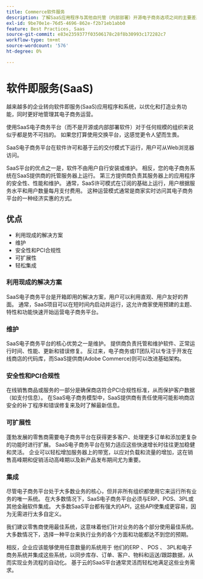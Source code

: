 ```yaml
---
title: Commerce软件服务
description: 了解SaaS应用程序与其他自托管（内部部署）开源电子商务选项之间的主要差异。
exl-id: 9be70e1e-76d5-4696-862e-f2b71eb1abb0
feature: Best Practices, Saas
source-git-commit: e83e2359377f03506178c28f8b30993c172282c7
workflow-type: tm+mt
source-wordcount: '576'
ht-degree: 0%

---
```


# 软件即服务(SaaS)

越来越多的企业转向软件即服务(SaaS)应用程序和系统，以优化和打造业务功能，同时更好地管理其电子商务运营。

使用SaaS电子商务平台（而不是开源或内部部署软件）对于任何规模的组织来说似乎都是势不可挡的。 如果您打算使用交换平台，这感觉更令人望而生畏。

SaaS电子商务平台在软件许可和基于云的交付模式下运行，用户可从Web浏览器访问。

SaaS平台的优点之一是，软件不由用户自行安装或维护。 相反，您的电子商务系统在SaaS提供商的托管服务器上运行。 第三方提供商负责其服务器上的应用程序的安全性、性能和维护。 通常，SaaS许可模式在订阅的基础上运行，用户根据服务水平和用户数量每月支付费用。 这种运营模式通常是商家实时访问其电子商务平台的一种经济实惠的方式。

## 优点

- 利用现成的解决方案
- 维护
- 安全性和PCI合规性
- 可扩展性
- 轻松集成

### 利用现成的解决方案

SaaS电子商务平台是开箱即用的解决方案，用户可以利用直观、用户友好的界面。 通常，SaaS项目可以在短时间内启动并运行，这允许商家使用预建的主题、特性和功能快速开始运营电子商务平台。

### 维护

SaaS电子商务平台的核心优势之一是维护。 提供商负责托管和维护软件、正常运行时间、性能、更新和错误修复。 反过来，电子商务或IT团队可以专注于开发在线商店的代码库，而SaaS提供商(Adobe Commerce)则可以改进基础架构。

### 安全性和PCI合规性

在线销售商品或服务的一部分是确保商店符合PCI合规性标准，从而保护客户数据（如支付信息）。 在SaaS电子商务模型中，SaaS提供商有责任使用可能影响商店安全的补丁程序和错误修复来及时了解最新信息。

### 可扩展性

蓬勃发展的零售商需要电子商务平台在获得更多客户、处理更多订单和添加更复杂的功能时进行扩展。 SaaS电子商务平台在努力适应这些快速增长时往往更加稳健和灵活。 企业可以轻松增加服务器上的带宽，以应对负载和流量的增加，这在销售高峰期和促销活动高峰期以及新产品发布期间尤为重要。

### 集成

尽管电子商务平台处于大多数业务的核心，但并非所有组织都使用它来运行所有业务的唯一系统。 在大多数情况下，SaaS电子商务平台必须与ERP、POS、3PL或其他金融软件集成。 大多数SaaS平台都有强大的API，这些API使集成更容易，因为无需进行太多自定义。

我们建议零售商使用最佳系统，这意味着他们针对业务的各个部分使用最佳系统。 大多数情况下，选择一种平台来执行业务的各个方面和功能都达不到您的预期。

相反，企业应该能够使用任意数量的系统用于
他们的ERP 、 POS 、 3PL和电子商务系统并集成这些系统，以同步库存、订单、客户、物料和运送/跟踪数据，从而实现业务流程的自动化。 基于云的SaaS平台通常灵活而轻松地满足这些业务需求。
